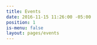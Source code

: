 ```yaml
---
title: Events
date: 2016-11-15 11:26:00 -05:00
position: 1
is-menu: false
layout: pages/events
---
```


 